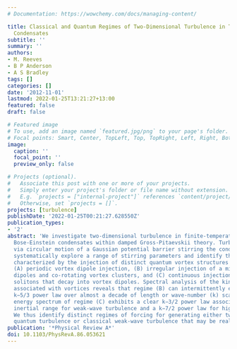```yaml
---
# Documentation: https://wowchemy.com/docs/managing-content/

title: Classical and Quantum Regimes of Two-Dimensional Turbulence in Trapped Bose-Einstein
  Condensates
subtitle: ''
summary: ''
authors:
- M. Reeves
- B P Anderson
- A S Bradley
tags: []
categories: []
date: '2012-11-01'
lastmod: 2022-01-25T13:21:27+13:00
featured: false
draft: false

# Featured image
# To use, add an image named `featured.jpg/png` to your page's folder.
# Focal points: Smart, Center, TopLeft, Top, TopRight, Left, Right, BottomLeft, Bottom, BottomRight.
image:
  caption: ''
  focal_point: ''
  preview_only: false

# Projects (optional).
#   Associate this post with one or more of your projects.
#   Simply enter your project's folder or file name without extension.
#   E.g. `projects = ["internal-project"]` references `content/project/deep-learning/index.md`.
#   Otherwise, set `projects = []`.
projects: [turbulence]
publishDate: '2022-01-25T00:21:27.628550Z'
publication_types:
- '2'
abstract: 'We investigate two-dimensional turbulence in finite-temperature trapped
  Bose-Einstein condensates within damped Gross-Pitaevskii theory. Turbulence is produced
  via circular motion of a Gaussian potential barrier stirring the condensate. We
  systematically explore a range of stirring parameters and identify three regimes,
  characterized by the injection of distinct quantum vortex structures into the condensate:
  (A) periodic vortex dipole injection, (B) irregular injection of a mixture of vortex
  dipoles and co-rotating vortex clusters, and (C) continuous injection of oblique
  solitons that decay into vortex dipoles. Spectral analysis of the kinetic energy
  associated with vortices reveals that regime (B) can intermittently exhibit a Kolmogorov
  k−5/3 power law over almost a decade of length or wave-number (k) scales. The kinetic
  energy spectrum of regime (C) exhibits a clear k−3/2 power law associated with an
  inertial range for weak-wave turbulence and a k−7/2 power law for high wave numbers.
  We thus identify distinct regimes of forcing for generating either two-dimensional
  quantum turbulence or classical weak-wave turbulence that may be realizable experimentally.'
publication: '*Physical Review A*'
doi: 10.1103/PhysRevA.86.053621
---
```

